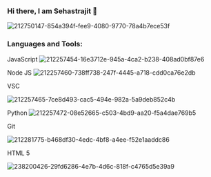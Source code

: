 ### Hi there, I am Sehastrajit 👋

![212750147-854a394f-fee9-4080-9770-78a4b7ece53f](https://github.com/Sehastrajit/Sehastrajit/assets/86580761/7538c33c-4bd4-47c1-9796-ac5b184bd750)



### Languages and Tools:

JavaScript 
![212257454-16e3712e-945a-4ca2-b238-408ad0bf87e6](https://github.com/Sehastrajit/Sehastrajit/assets/86580761/b16da288-0fad-414c-9746-7f832867e29a) 

Node JS
![212257460-738ff738-247f-4445-a718-cdd0ca76e2db](https://github.com/Sehastrajit/Sehastrajit/assets/86580761/9ececfc3-0b7d-478e-adb0-2382331dd37b)

VSC

![212257465-7ce8d493-cac5-494e-982a-5a9deb852c4b](https://github.com/Sehastrajit/Sehastrajit/assets/86580761/61dd05de-6203-400e-949a-9d1273ab68c1)

Python
![212257472-08e52665-c503-4bd9-aa20-f5a4dae769b5](https://github.com/Sehastrajit/Sehastrajit/assets/86580761/22323abb-55d8-4032-9a25-37e621061da0)

Git

![212281775-b468df30-4edc-4bf8-a4ee-f52e1aaddc86](https://github.com/Sehastrajit/Sehastrajit/assets/86580761/c3cf2d23-e9e0-4a4b-bef0-85f9cbc51415)


HTML 5


![238200426-29fd6286-4e7b-4d6c-818f-c4765d5e39a9](https://github.com/Sehastrajit/Sehastrajit/assets/86580761/8af188b4-5df7-4a81-a336-ecee69227496)

